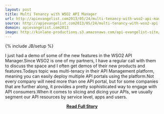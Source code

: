 ```yaml
---
layout: post
title: Multi Tenancy with WSO2 API Manager
url: http://apievangelist.com2013/05/24/multi-tenancy-with-wso2-api-manager/
source: http://apievangelist.com2013/05/24/multi-tenancy-with-wso2-api-manager/
domain: apievangelist.com2013
image: http://kinlane-productions.s3.amazonaws.com/api-evangelist-site/blog/wso2-multi-tenancy.png
---
```

{% include JB/setup %}<p>I just had a demo of some of the new features in the WSO2 API Manager.Since WSO2 is one of my partners, I have a regular call with them to discuss the space and I often get demos of their new products and features.Todays topic was multi-tenacy in their API Management platform, meaning you can easily deploy multiple API portals using the platform.Not every company will need more than one API portal, but for some companies that are further along, it provides a pretty sophisticated way to engage with API consumers.When it comes to slicing and dicing your APIs, we usually segment our API resources by service level, apps and users.</p>
<center><p><a href="http://apievangelist.com2013/05/24/multi-tenancy-with-wso2-api-manager/" style='padding:25px; font-sze:18px; font-weight: bold;'>Read Full Story</a></p></center>
